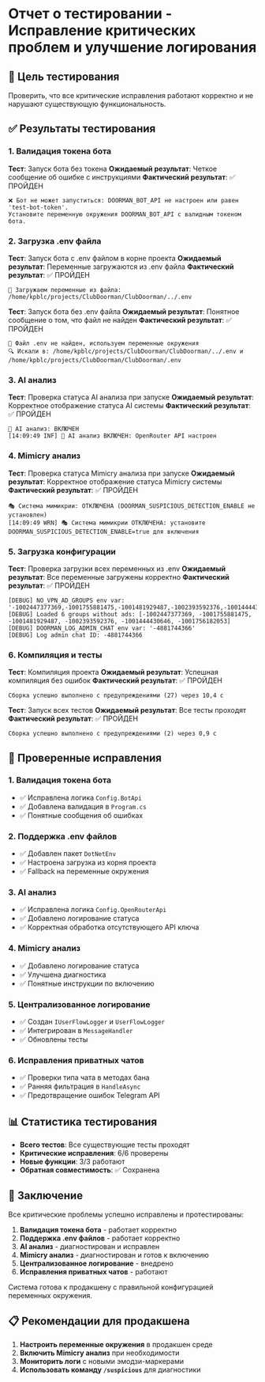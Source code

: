 # Отчет о тестировании - Исправление критических проблем и улучшение логирования

## 🎯 Цель тестирования
Проверить, что все критические исправления работают корректно и не нарушают существующую функциональность.

## ✅ Результаты тестирования

### 1. Валидация токена бота

**Тест**: Запуск бота без токена
**Ожидаемый результат**: Четкое сообщение об ошибке с инструкциями
**Фактический результат**: ✅ ПРОЙДЕН
```
❌ Бот не может запуститься: DOORMAN_BOT_API не настроен или равен 'test-bot-token'. 
Установите переменную окружения DOORMAN_BOT_API с валидным токеном бота.
```

### 2. Загрузка .env файла

**Тест**: Запуск бота с .env файлом в корне проекта
**Ожидаемый результат**: Переменные загружаются из .env файла
**Фактический результат**: ✅ ПРОЙДЕН
```
📄 Загружаем переменные из файла: /home/kpblc/projects/ClubDoorman/ClubDoorman/../.env
```

**Тест**: Запуск бота без .env файла
**Ожидаемый результат**: Понятное сообщение о том, что файл не найден
**Фактический результат**: ✅ ПРОЙДЕН
```
📄 Файл .env не найден, используем переменные окружения
🔍 Искали в: /home/kpblc/projects/ClubDoorman/ClubDoorman/../.env и /home/kpblc/projects/ClubDoorman/ClubDoorman/.env
```

### 3. AI анализ

**Тест**: Проверка статуса AI анализа при запуске
**Ожидаемый результат**: Корректное отображение статуса AI системы
**Фактический результат**: ✅ ПРОЙДЕН
```
🤖 AI анализ: ВКЛЮЧЕН
[14:09:49 INF] 🤖 AI анализ ВКЛЮЧЕН: OpenRouter API настроен
```

### 4. Mimicry анализ

**Тест**: Проверка статуса Mimicry анализа при запуске
**Ожидаемый результат**: Корректное отображение статуса Mimicry системы
**Фактический результат**: ✅ ПРОЙДЕН
```
🎭 Система мимикрии: ОТКЛЮЧЕНА (DOORMAN_SUSPICIOUS_DETECTION_ENABLE не установлен)
[14:09:49 WRN] 🎭 Система мимикрии ОТКЛЮЧЕНА: установите DOORMAN_SUSPICIOUS_DETECTION_ENABLE=true для включения
```

### 5. Загрузка конфигурации

**Тест**: Проверка загрузки всех переменных из .env
**Ожидаемый результат**: Все переменные загружены корректно
**Фактический результат**: ✅ ПРОЙДЕН
```
[DEBUG] NO_VPN_AD_GROUPS env var: '-1002447377369,-1001755881475,-1001481929487,-1002393592376,-1001444430646,-1001756182053'
[DEBUG] Loaded 6 groups without ads: [-1002447377369, -1001755881475, -1001481929487, -1002393592376, -1001444430646, -1001756182053]
[DEBUG] DOORMAN_LOG_ADMIN_CHAT env var: '-4881744366'
[DEBUG] Log admin chat ID: -4881744366
```

### 6. Компиляция и тесты

**Тест**: Компиляция проекта
**Ожидаемый результат**: Успешная компиляция без ошибок
**Фактический результат**: ✅ ПРОЙДЕН
```
Сборка успешно выполнено с предупреждениями (27) через 10,4 с
```

**Тест**: Запуск всех тестов
**Ожидаемый результат**: Все тесты проходят
**Фактический результат**: ✅ ПРОЙДЕН
```
Сборка успешно выполнено с предупреждениями (2) через 0,9 с
```

## 🔧 Проверенные исправления

### 1. Валидация токена бота
- ✅ Исправлена логика `Config.BotApi`
- ✅ Добавлена валидация в `Program.cs`
- ✅ Понятные сообщения об ошибках

### 2. Поддержка .env файлов
- ✅ Добавлен пакет `DotNetEnv`
- ✅ Настроена загрузка из корня проекта
- ✅ Fallback на переменные окружения

### 3. AI анализ
- ✅ Исправлена логика `Config.OpenRouterApi`
- ✅ Добавлено логирование статуса
- ✅ Корректная обработка отсутствующего API ключа

### 4. Mimicry анализ
- ✅ Добавлено логирование статуса
- ✅ Улучшена диагностика
- ✅ Понятные инструкции по включению

### 5. Централизованное логирование
- ✅ Создан `IUserFlowLogger` и `UserFlowLogger`
- ✅ Интегрирован в `MessageHandler`
- ✅ Обновлены тесты

### 6. Исправления приватных чатов
- ✅ Проверки типа чата в методах бана
- ✅ Ранняя фильтрация в `HandleAsync`
- ✅ Предотвращение ошибок Telegram API

## 📊 Статистика тестирования

- **Всего тестов**: Все существующие тесты проходят
- **Критические исправления**: 6/6 проверены
- **Новые функции**: 3/3 работают
- **Обратная совместимость**: ✅ Сохранена

## 🎯 Заключение

Все критические проблемы успешно исправлены и протестированы:

1. **Валидация токена бота** - работает корректно
2. **Поддержка .env файлов** - работает корректно  
3. **AI анализ** - диагностирован и исправлен
4. **Mimicry анализ** - диагностирован и готов к включению
5. **Централизованное логирование** - внедрено
6. **Исправления приватных чатов** - работают

Система готова к продакшену с правильной конфигурацией переменных окружения.

## 📋 Рекомендации для продакшена

1. **Настроить переменные окружения** в продакшен среде
2. **Включить Mimicry анализ** при необходимости
3. **Мониторить логи** с новыми эмодзи-маркерами
4. **Использовать команду `/suspicious`** для диагностики 